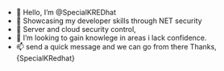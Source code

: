 - 👋 Hello, I’m @SpecialKREDhat
- 👀 Showcasing my developer skills through NET security 
- 🌱 Server and cloud security control,
- 💞️ I’m looking to gain knowlege in areas i lack confidence.
- 📫 send a quick message and we can go from there
Thanks,
{SpecialKRedhat}

